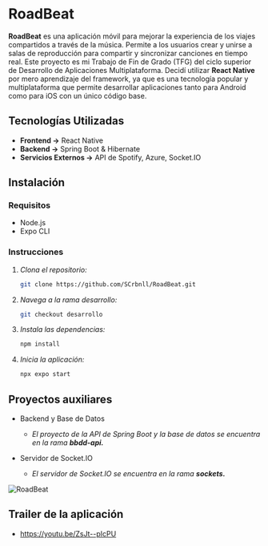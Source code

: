 # RoadBeat

**RoadBeat** es una aplicación móvil para mejorar la experiencia de los viajes compartidos a través de la música. Permite a los usuarios crear y unirse a salas de reproducción para compartir y sincronizar canciones en tiempo real. Este proyecto es mi Trabajo de Fin de Grado (TFG) del ciclo superior de Desarrollo de Aplicaciones Multiplataforma. Decidí utilizar **React Native** por mero aprendizaje del framework, ya que es una tecnología popular y multiplataforma que permite desarrollar aplicaciones tanto para Android como para iOS con un único código base.

## Tecnologías Utilizadas

- **Frontend ->** React Native
- **Backend ->** Spring Boot & Hibernate
- **Servicios Externos ->** API de Spotify, Azure, Socket.IO

## Instalación

### Requisitos

- Node.js
- Expo CLI

### Instrucciones

1. *Clona el repositorio:*
    ```bash
   git clone https://github.com/SCrbnll/RoadBeat.git
   ```
2. *Navega a la rama desarrollo:*
     ```bash
    git checkout desarrollo
    ```
3. *Instala las dependencias:*
    ```bash
    npm install
    ```

4. *Inicia la aplicación:*
    ```bash
    npx expo start
    ```

## Proyectos auxiliares
- Backend y Base de Datos
   - *El proyecto de la API de Spring Boot y la base de datos se encuentra en la rama **bbdd-api.***

- Servidor de Socket.IO
   - *El servidor de Socket.IO se encuentra en la rama **sockets.***

    
![RoadBeat](roadbeat.png)

## Trailer de la aplicación
- https://youtu.be/ZsJt--pIcPU
